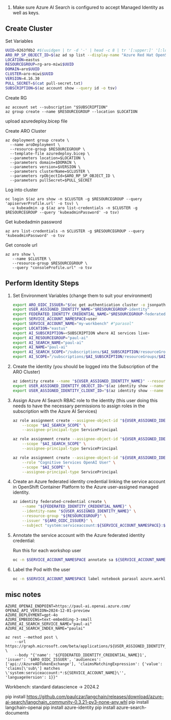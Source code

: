
1. Make sure Azure AI Search is configured to accept Managed Identity as well as keys.


## Create Cluster

Set Variables

```bash
UUID=9263f0b2 #$(uuidgen | tr -d '-' | head -c 8 | tr '[:upper:]' '[:lower:]')
ARO_RP_SP_OBJECT_ID=$(az ad sp list --display-name "Azure Red Hat OpenShift RP" --query '[0].id' -o tsv)
LOCATION=eastus
RESOURCEGROUP=rg-aro-miwi$UUID
DOMAIN=aro$UUID
CLUSTER=aro-miwi$UUID
VERSION=4.16.30
PULL_SECRET=$(cat pull-secret.txt)
SUBSCRIPTION=$(az account show --query id -o tsv)
```

Create RG

```
az account set --subscription "$SUBSCRIPTION"
az group create --name $RESOURCEGROUP --location $LOCATION
```

upload azuredeploy.bicep file

Create ARO Cluster

```
az deployment group create \
  --name aroDeployment \
  --resource-group $RESOURCEGROUP \
  --template-file azuredeploy.bicep \
  --parameters location=$LOCATION \
  --parameters domain=$DOMAIN \
  --parameters version=$VERSION \
  --parameters clusterName=$CLUSTER \
  --parameters rpObjectId=$ARO_RP_SP_OBJECT_ID \
  --parameters pullSecret=$PULL_SECRET
```

Log into cluster

```
oc login $(az aro show -n $CLUSTER -g $RESOURCEGROUP --query 'apiserverProfile.url' -o tsv) \
  -u kubeadmin -p $(az aro list-credentials -n $CLUSTER -g $RESOURCEGROUP --query 'kubeadminPassword' -o tsv)
```

Get kubedadmin password

```
az aro list-credentials -n $CLUSTER -g $RESOURCEGROUP --query 'kubeadminPassword' -o tsv
```

Get console url

```
az aro show \
   --name $CLUSTER \
   --resource-group $RESOURCEGROUP \
   --query "consoleProfile.url" -o tsv
```


## Perform Identity Steps

1. Set Environment Variables (change them to suit your environment)

    ```bash
    export ARO_OIDC_ISSUER="$(oc get authentication cluster -o jsonpath='{.spec.serviceAccountIssuer}')"
    export USER_ASSIGNED_IDENTITY_NAME="$RESOURCEGROUP-identity"
    export FEDERATED_IDENTITY_CREDENTIAL_NAME="$RESOURCEGROUP-federated-identity"
    export SERVICE_ACCOUNT_NAMESPACE=user
    export SERVICE_ACCOUNT_NAME="my-workbench" #"parasol"
    export LOCATION="eastus"
    export AI_SUBSCRIPTION=<SUBSCRIPTION where AI services live>
    export AI_RESOURCEGROUP="paul-ai"
    export AI_SEARCH_NAME="paul-ai"
    export AI_NAME="paul-ai"
    export AI_SEARCH_SCOPE="/subscriptions/$AI_SUBSCRIPTION/resourceGroups/$AI_RESOURCEGROUP/providers/Microsoft.Search/searchServices/$AI_SEARCH_NAME"
    export AI_SCOPE="/subscriptions/$AI_SUBSCRIPTION/resourceGroups/$AI_RESOURCEGROUP/providers/Microsoft.CognitiveServices/accounts/$AI_NAME"

    ```

1. Create the identity (you should be logged into the Subscription of the ARO Cluster)

    ```bash
    az identity create --name "${USER_ASSIGNED_IDENTITY_NAME}" --resource-group "${RESOURCEGROUP}"
    export USER_ASSIGNED_IDENTITY_OBJECT_ID="$(az identity show --name "${USER_ASSIGNED_IDENTITY_NAME}" --resource-group "${RESOURCEGROUP}" --query 'principalId' -otsv)"
    export USER_ASSIGNED_IDENTITY_CLIENT_ID="$(az identity show --name "${USER_ASSIGNED_IDENTITY_NAME}" --resource-group "${RESOURCEGROUP}" --query 'clientId' -otsv)"
    ```

1. Assign Azure AI Search RBAC role to the identity (this user doing this needs to have the necessary permissions to assign roles in the subscription with the Azure AI Services)

    ```bash
    az role assignment create --assignee-object-id "${USER_ASSIGNED_IDENTITY_OBJECT_ID}" --role "Reader" \
        --scope "$AI_SEARCH_SCOPE" \
        --assignee-principal-type ServicePrincipal

    az role assignment create --assignee-object-id "${USER_ASSIGNED_IDENTITY_OBJECT_ID}" --role "Search Index Data Reader" \
        --scope "$AI_SEARCH_SCOPE" \
        --assignee-principal-type ServicePrincipal

    az role assignment create --assignee-object-id "${USER_ASSIGNED_IDENTITY_OBJECT_ID}" \
        --role "Cognitive Services OpenAI User" \
        --scope "$AI_SCOPE" \
        --assignee-principal-type ServicePrincipal
    ```

1. Create an Azure federated identity credential linking the service account in OpenShift Container Platform to the Azure user-assigned managed identity.

    ```bash
    az identity federated-credential create \
        --name "${FEDERATED_IDENTITY_CREDENTIAL_NAME}" \
        --identity-name "${USER_ASSIGNED_IDENTITY_NAME}" \
        --resource-group "${RESOURCEGROUP}" \
        --issuer "${ARO_OIDC_ISSUER}" \
        --subject "system:serviceaccount:${SERVICE_ACCOUNT_NAMESPACE}:${SERVICE_ACCOUNT_NAME}"
    ```

1. Annotate the service account with the Azure federated identity credential:

    Run this for each workshop user

    ```bash
    oc -n $SERVICE_ACCOUNT_NAMESPACE annotate sa ${SERVICE_ACCOUNT_NAME} azure.workload.identity/client-id=${USER_ASSIGNED_IDENTITY_CLIENT_ID}
    ```

1. Label the Pod with the user

    ```bash
    oc -n $SERVICE_ACCOUNT_NAMESPACE label notebook parasol azure.workload.identity/use=true
    ```

## misc notes

```
AZURE_OPENAI_ENDPOINT=https://paul-ai.openai.azure.com/
OPENAI_API_VERSION=2024-12-01-preview
AZURE_DEPLOYMENT=gpt-4o
AZURE_EMBEDDING=text-embedding-3-small
AZURE_AI_SEARCH_SERVICE_NAME="paul-ai"
AZURE_AI_SEARCH_INDEX_NAME="paulai"
```



```
az rest --method post \
    --url https://graph.microsoft.com/beta/applications/${USER_ASSIGNED_IDENTITY_OBJECT_ID}/federatedIdentityCredentials \
    --body "{'name': '${FEDERATED_IDENTITY_CREDENTIAL_NAME}1', 'issuer': '$ARO_OIDC_ISSUER', 'audiences': ['api://AzureADTokenExchange'], 'claimsMatchingExpression': {'value': 'claims[\'sub\'] matches \'system:serviceaccount:*:${SERVICE_ACCOUNT_NAME}\'', 'languageVersion': 1}}"
```





Workbench:
standard datascience -> 2024.2


pip install https://github.com/paulczar/langchain/releases/download/azure-ai-search/langchain_community-0.3.21-py3-none-any.whl
pip install langchain-openai
pip install azure-identity
pip install azure-search-documents